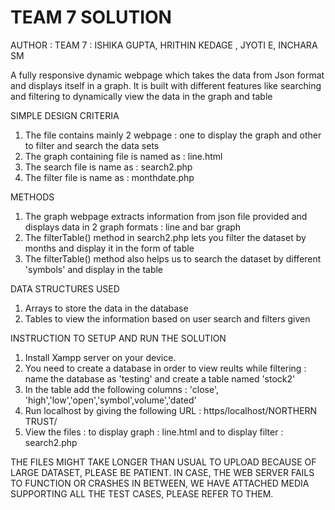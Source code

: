 # TEAM 7 SOLUTION
AUTHOR : TEAM 7 : ISHIKA GUPTA, HRITHIN KEDAGE , JYOTI E, INCHARA SM

A fully responsive dynamic webpage which takes the data from Json format and displays itself in a graph. 
It is built with different features like searching and filtering to dynamically view the data in the graph and table  


SIMPLE DESIGN CRITERIA
1. The file contains mainly 2 webpage : one to display the graph and other to filter and search the data sets
2. The graph containing file is named as : line.html
3. The search file is name as : search2.php
4. The filter file is name as : monthdate.php


METHODS
1. The graph webpage extracts information from json file provided and displays data in 2 graph formats : line and bar graph
2. The filterTable() method in search2.php lets you filter the dataset by months and display it in the form of table
3. The filterTable() method also helps us to search the dataset by different 'symbols' and display in the table


DATA STRUCTURES USED 
1. Arrays to store the data in the database
2. Tables to view the information based on user search and filters given 


INSTRUCTION TO SETUP AND RUN THE SOLUTION
1. Install Xampp server on your device.
2. You need to create a database in order to view reults while filtering : name the database as 'testing' and create a table named 'stock2'
3. In the table add the following columns : 'close', 'high','low','open','symbol',volume','dated'
4. Run localhost by giving the following URL : https/localhost/NORTHERN TRUST/
5. View the files : to display graph : line.html and to display filter : search2.php


THE FILES MIGHT TAKE LONGER THAN USUAL TO UPLOAD BECAUSE OF LARGE DATASET, PLEASE BE PATIENT. 
IN CASE, THE WEB SERVER FAILS TO FUNCTION OR CRASHES IN BETWEEN, WE HAVE ATTACHED MEDIA SUPPORTING ALL THE TEST CASES, PLEASE REFER TO THEM.
